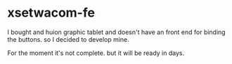# xsetwacom-fe

I bought and huion graphic tablet and doesn't have an front end for binding the buttons. so I decided to develop mine.



For the moment it's not complete. but it will be ready in days.